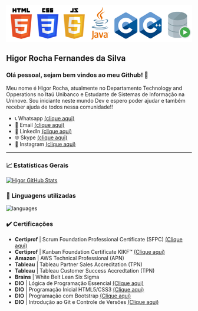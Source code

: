 <img src="https://github.com/HigorRoc/HigorRoc/blob/main/Logos.png" width="550" height="100">

## Higor Rocha Fernandes da Silva
 
### Olá pessoal, sejam bem vindos ao meu Github! :wave:

Meu nome é Higor Rocha, atualmente no Departamento Technology and Opperations no Itaú Unibanco e Estudante de Sistemas de Informação na Uninove.
Sou iniciante neste mundo Dev e espero poder ajudar e também receber ajuda de todos nessa comunidade!!

- 📞 Whatsapp [(clique aqui)](https://api.whatsapp.com/send?1=pt_BR&phone=5511943147729)
- 📩 Email [(clique aqui)](rochahigor05@gmail.com)
- 🔎 Linkedln [(clique aqui)](https://www.linkedin.com/in/higor-silva18/)
- 🌐 Skype [(clique aqui)](https://join.skype.com/invite/AbNH8o8fxoUj)
- 📸 Instagram [(clique aqui)](https://instagram.com/hiigorrocha_)

---

### 📈  Estatísticas Gerais 
[![Higor GitHub Stats](https://github-readme-stats.vercel.app/api?username=HigorRoc&theme=cobalt&show_icons=true)](https://github.com/HigorRoc/github-readme-stats)

### :triangular_flag_on_post:  Linguagens utilizadas 
![languages](https://github-readme-stats.vercel.app/api/top-langs/?username=HigorRoc&hide=scss&layout=compact&theme=cobalt&title_color=2ED3EA)

### :heavy_check_mark: Certificações
- **Certiprof** | Scrum Foundation Professional Certificate (SFPC) [(Clique aqui)](https://www.youracclaim.com/badges/f7b3b52a-33a7-4534-a68c-97191a14aa5a/public_url)
- **Certiprof** | Kanban Foundation Certificate KIKF™ [(Clique aqui)](https://www.youracclaim.com/badges/f7b3b52a-33a7-4534-a68c-97191a14aa5a/public_url)
- **Amazon** | AWS Technical Professional (APN)
- **Tableau** | Tableau Partner Sales Accreditation (TPN)
- **Tableau** | Tableau Customer Success Accredtation (TPN)
- **Brains** | White Belt Lean Six Sigma
- **DIO** | Lógica de Programação Essencial [(Clique aqui)](https://certificates.digitalinnovation.one/86F884A6)
- **DIO** | Programação Inicial HTML5/CSS3 [(Clique aqui)](https://certificates.digitalinnovation.one/80BFA50D)
- **DIO** | Programação com Bootstrap [(Clique aqui)](https://certificates.digitalinnovation.one/F4F62EC1)
- **DIO** | Introdução ao Git e Controle de Versões [(Clique aqui)](https://certificates.digitalinnovation.one/7FA95FFB)
